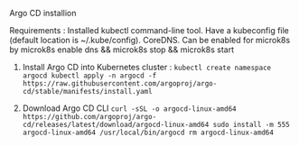 Argo CD installion 

Requirements :
        Installed kubectl command-line tool.
        Have a kubeconfig file (default location is ~/.kube/config).
        CoreDNS. Can be enabled for microk8s by microk8s enable dns && microk8s stop && microk8s start

1) Install Argo CD into Kubernetes cluster :
        `kubectl create namespace argocd
         kubectl apply -n argocd -f https://raw.githubusercontent.com/argoproj/argo-cd/stable/manifests/install.yaml`

2) Download Argo CD CLI
           `curl -sSL -o argocd-linux-amd64 https://github.com/argoproj/argo-cd/releases/latest/download/argocd-linux-amd64
        sudo install -m 555 argocd-linux-amd64 /usr/local/bin/argocd
        rm argocd-linux-amd64`
